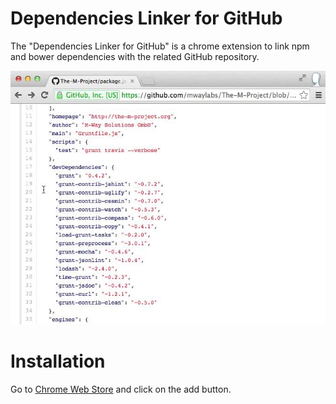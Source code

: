 # Dependencies Linker for GitHub

The "Dependencies Linker for GitHub" is a chrome extension to link npm and bower dependencies with the related GitHub repository.

![a](showcase.gif)

# Installation

Go to [Chrome Web Store](https://chrome.google.com/webstore/detail/dependencies-linker-for-g/jlmafbaeoofdegohdhinkhilhclaklkp) and click on the add button.
